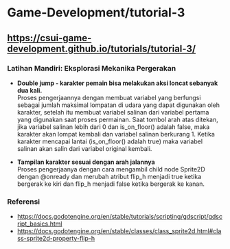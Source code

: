 # Game-Development/tutorial-3
## https://csui-game-development.github.io/tutorials/tutorial-3/

### Latihan Mandiri: Eksplorasi Mekanika Pergerakan
- **Double jump - karakter pemain bisa melakukan aksi loncat sebanyak dua kali.**   
Proses pengerjaannya dengan membuat variabel yang berfungsi sebagai jumlah maksimal
lompatan di udara yang dapat digunakan oleh karakter, setelah itu membuat variabel salinan 
dari variabel pertama yang digunakan saat proses permainan. Saat tombol arah atas ditekan,
jika variabel salinan lebih dari 0 dan is_on_floor() adalah false, maka karakter akan lompat 
kembali dan variabel salinan berkurang 1. Ketika karakter mencapai lantai 
(is_on_floor() adalah true) maka variabel salinan akan salin dari variabel original kembali.

- **Tampilan karakter sesuai dengan arah jalannya**  
Proses pengerjaanya dengan cara mengambil child node Sprite2D dengan @onready dan 
merubah atribut flip_h menjadi true ketika bergerak ke kiri dan flip_h menjadi 
false ketika bergerak ke kanan.

### Referensi
- https://docs.godotengine.org/en/stable/tutorials/scripting/gdscript/gdscript_basics.html
- https://docs.godotengine.org/en/stable/classes/class_sprite2d.html#class-sprite2d-property-flip-h
